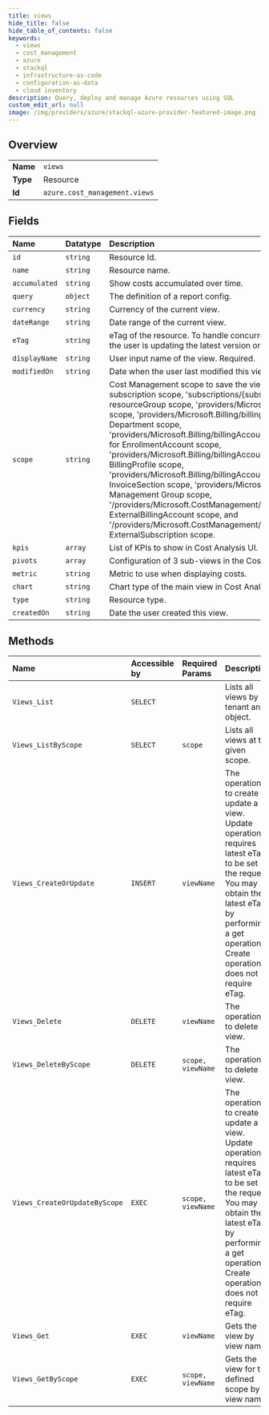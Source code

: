 ```yaml
---
title: views
hide_title: false
hide_table_of_contents: false
keywords:
  - views
  - cost_management
  - azure    
  - stackql
  - infrastructure-as-code
  - configuration-as-data
  - cloud inventory
description: Query, deploy and manage Azure resources using SQL
custom_edit_url: null
image: /img/providers/azure/stackql-azure-provider-featured-image.png
---
```

  
    

## Overview
<table><tbody>
<tr><td><b>Name</b></td><td><code>views</code></td></tr>
<tr><td><b>Type</b></td><td>Resource</td></tr>
<tr><td><b>Id</b></td><td><code>azure.cost_management.views</code></td></tr>
</tbody></table>

## Fields
| Name | Datatype | Description |
|:-----|:---------|:------------|
| `id` | `string` | Resource Id. |
| `name` | `string` | Resource name. |
| `accumulated` | `string` | Show costs accumulated over time. |
| `query` | `object` | The definition of a report config. |
| `currency` | `string` | Currency of the current view. |
| `dateRange` | `string` | Date range of the current view. |
| `eTag` | `string` | eTag of the resource. To handle concurrent update scenario, this field will be used to determine whether the user is updating the latest version or not. |
| `displayName` | `string` | User input name of the view. Required. |
| `modifiedOn` | `string` | Date when the user last modified this view. |
| `scope` | `string` | Cost Management scope to save the view on. This includes 'subscriptions/&#123;subscriptionId&#125;' for subscription scope, 'subscriptions/&#123;subscriptionId&#125;/resourceGroups/&#123;resourceGroupName&#125;' for resourceGroup scope, 'providers/Microsoft.Billing/billingAccounts/&#123;billingAccountId&#125;' for Billing Account scope, 'providers/Microsoft.Billing/billingAccounts/&#123;billingAccountId&#125;/departments/&#123;departmentId&#125;' for Department scope, 'providers/Microsoft.Billing/billingAccounts/&#123;billingAccountId&#125;/enrollmentAccounts/&#123;enrollmentAccountId&#125;' for EnrollmentAccount scope, 'providers/Microsoft.Billing/billingAccounts/&#123;billingAccountId&#125;/billingProfiles/&#123;billingProfileId&#125;' for BillingProfile scope, 'providers/Microsoft.Billing/billingAccounts/&#123;billingAccountId&#125;/invoiceSections/&#123;invoiceSectionId&#125;' for InvoiceSection scope, 'providers/Microsoft.Management/managementGroups/&#123;managementGroupId&#125;' for Management Group scope, '/providers/Microsoft.CostManagement/externalBillingAccounts/&#123;externalBillingAccountName&#125;' for ExternalBillingAccount scope, and '/providers/Microsoft.CostManagement/externalSubscriptions/&#123;externalSubscriptionName&#125;' for ExternalSubscription scope. |
| `kpis` | `array` | List of KPIs to show in Cost Analysis UI. |
| `pivots` | `array` | Configuration of 3 sub-views in the Cost Analysis UI. |
| `metric` | `string` | Metric to use when displaying costs. |
| `chart` | `string` | Chart type of the main view in Cost Analysis. Required. |
| `type` | `string` | Resource type. |
| `createdOn` | `string` | Date the user created this view. |
## Methods
| Name | Accessible by | Required Params | Description |
|:-----|:--------------|:----------------|:------------|
| `Views_List` | `SELECT` |  | Lists all views by tenant and object. |
| `Views_ListByScope` | `SELECT` | `scope` | Lists all views at the given scope. |
| `Views_CreateOrUpdate` | `INSERT` | `viewName` | The operation to create or update a view. Update operation requires latest eTag to be set in the request. You may obtain the latest eTag by performing a get operation. Create operation does not require eTag. |
| `Views_Delete` | `DELETE` | `viewName` | The operation to delete a view. |
| `Views_DeleteByScope` | `DELETE` | `scope, viewName` | The operation to delete a view. |
| `Views_CreateOrUpdateByScope` | `EXEC` | `scope, viewName` | The operation to create or update a view. Update operation requires latest eTag to be set in the request. You may obtain the latest eTag by performing a get operation. Create operation does not require eTag. |
| `Views_Get` | `EXEC` | `viewName` | Gets the view by view name. |
| `Views_GetByScope` | `EXEC` | `scope, viewName` | Gets the view for the defined scope by view name. |
